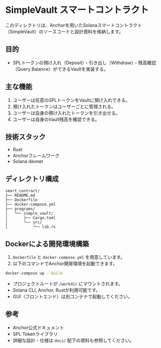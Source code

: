 # SimpleVault スマートコントラクト

このディレクトリは、Anchorを用いたSolanaスマートコントラクト（SimpleVault）のソースコードと設計資料を格納します。

## 目的

- SPLトークンの預け入れ（Deposit）・引き出し（Withdraw）・残高確認（Query Balance）ができるVaultを実装する。

## 主な機能

1. ユーザーは任意のSPLトークンをVaultに預け入れできる。
2. 預け入れたトークンはユーザーごとに管理される。
3. ユーザーは自身の預け入れたトークンを引き出せる。
4. ユーザーは自身のVault残高を確認できる。

## 技術スタック

- Rust
- Anchorフレームワーク
- Solana devnet

## ディレクトリ構成

```text
smart_contract/
├── README.md
├── Dockerfile
├── docker-compose.yml
├── programs/
│   └── simple_vault/
│       ├── Cargo.toml
│       └── src/
│           └── lib.rs
```

## Dockerによる開発環境構築

1. `Dockerfile` と `docker-compose.yml` を用意しています。
2. 以下のコマンドでAnchor開発環境を起動できます。

```sh
docker-compose up --build
```

- プロジェクトルートが `/workdir` にマウントされます。
- Solana CLI, Anchor, Rustが利用可能です。
- GUI（フロントエンド）は別コンテナで起動してください。

## 参考

- Anchor公式ドキュメント
- SPL Tokenライブラリ
- 詳細な設計・仕様は `docs/` 配下の資料も参照してください。
